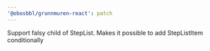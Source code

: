 ```yaml
---
'@obosbbl/grunnmuren-react': patch
---
```


Support falsy child of StepList. Makes it possible to add StepListItem conditionally
